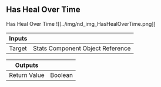 ## Has Heal Over Time
Has Heal Over Time
![[../img/nd_img_HasHealOverTime.png]]

|Inputs||
|--|--|
| Target | Stats Component Object Reference |

|Outputs||
|--|--|
| Return Value | Boolean |
